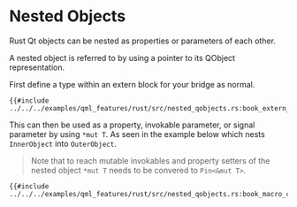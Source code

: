 <!--
SPDX-FileCopyrightText: 2022 Klarälvdalens Datakonsult AB, a KDAB Group company <info@kdab.com>
SPDX-FileContributor: Andrew Hayzen <andrew.hayzen@kdab.com>

SPDX-License-Identifier: MIT OR Apache-2.0
-->

# Nested Objects

<!--
TODO: check and rewrite
-->

Rust Qt objects can be nested as properties or parameters of each other.

A nested object is referred to by using a pointer to its QObject representation.

First define a type within an extern block for your bridge as normal.

```rust,ignore,noplayground
{{#include ../../../examples/qml_features/rust/src/nested_qobjects.rs:book_extern_block}}
```

This can then be used as a property, invokable parameter, or signal parameter by using `*mut T`. As seen in the example below which nests `InnerObject` into `OuterObject`.

> Note that to reach mutable invokables and property setters of the nested object
> `*mut T` needs to be convered to `Pin<&mut T>`.

```rust,ignore,noplayground
{{#include ../../../examples/qml_features/rust/src/nested_qobjects.rs:book_macro_code}}
```
